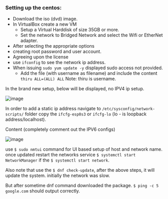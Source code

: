 ### Setting up the centos:

- Download the iso (dvd) image.
- In VirtualBox create a new VM
   - Setup a Virtual Harddisk of size 35GB or more.
   - Set the network to Bridged Network and select the Wifi or EtherNet adapter.
 - After selecting the appropriate options
 - creating root password and user account.
 - Agreeing upon the license
 - use `ifconfig` to see the network ip address.
 - When issuing `sudo yum update -y` displayed sudo access not provided.
    - Add the file (with username as filename) and include the content `thiru ALL=(ALL) ALL` Note: thiru is username.
 
In the brand new setup, below will be displayed, no IPV4 ip setup.

![image](https://user-images.githubusercontent.com/6425536/82537228-86133d80-9afe-11ea-89c7-775e52afda42.png)

In order to add a static ip address navigate to `/etc/sysconfig/network-scripts/` folder copy the `ifcfg-esp0s3`
or `ifcfg-lo` (lo - is loopback address/localhost).

Content (completely comment out the IPV6 configs)

![image](https://user-images.githubusercontent.com/6425536/82538907-5154b580-9b01-11ea-95a7-b33b67e8d847.png)

use `$ sudo nmtui` command for UI based setup of host and network name.
once updated restart the networks service `$ systemctl start NetworkManager` if the `$ systemctl start network`.

Also note that use the `$ dnf check-update`, after the above steps, it will update the system. initially the network was slow.

But after sometime dnf command downloaded the package. `$ ping -c 5 google.com` should output correctly.

